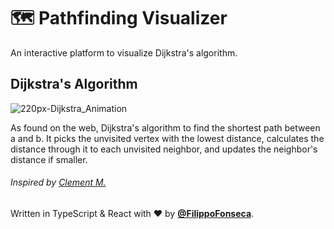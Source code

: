 # 🗺 Pathfinding Visualizer

An interactive platform to visualize Dijkstra's algorithm.

## Dijkstra's Algorithm

![220px-Dijkstra_Animation](https://user-images.githubusercontent.com/48065878/150704300-6baa78de-069a-4626-ab6c-8193f9bfcba1.gif)

As found on the web, Dijkstra's algorithm to find the shortest path between a and b. It picks the unvisited vertex with the lowest distance, calculates the distance through it to each unvisited neighbor, and updates the neighbor's distance if smaller.

###### Inspired by [Clement M.](https://www.youtube.com/watch?v=msttfIHHkak&t=654s)

Written in TypeScript & React with ❤️ by [**@FilippoFonseca**](https://twitter.com/FilippoFonseca).
